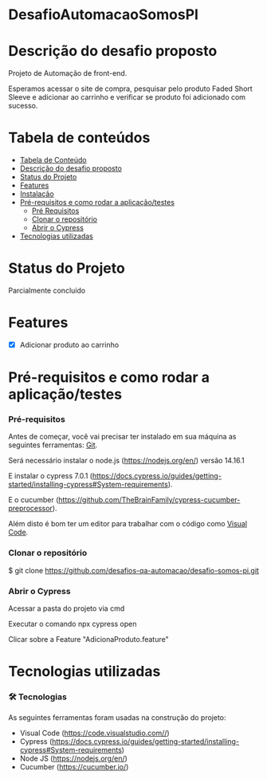 # DesafioAutomacaoSomosPI


# Descrição do desafio proposto

Projeto de Automação de front-end.

Esperamos acessar o site de compra, pesquisar pelo produto Faded Short Sleeve e adicionar ao carrinho e verificar se produto foi adicionado com sucesso.

Tabela de conteúdos
=================
<!--ts-->
   * [Tabela de Conteúdo](#tabela-de-conteudo)
   * [Descrição do desafio proposto](#Descrição-do-desafio-proposto)
   * [Status do Projeto](#Status-do-Projeto)
   * [Features](#Features)
   * [Instalação](#instalacao)
   * [Pré-requisitos e como rodar a aplicação/testes](#Pré-requisitos-e-como-rodar-a-aplicação/testes)
      * [Pré Requisitos](#pre-requisitos)
      * [Clonar o repositório](#Clonar-o-repositório)
      * [Abrir o Cypress](#Abrir-o-Cypress)
   * [Tecnologias utilizadas](#Tecnologias-utilizadas)
<!--te-->

# Status do Projeto

Parcialmente concluído

# Features

- [x] Adicionar produto ao carrinho

# Pré-requisitos e como rodar a aplicação/testes

### Pré-requisitos

Antes de começar, você vai precisar ter instalado em sua máquina as seguintes ferramentas:
[Git](https://git-scm.com). 

Será necessário instalar o node.js (https://nodejs.org/en/) versão 14.16.1

E instalar o cypress 7.0.1 (https://docs.cypress.io/guides/getting-started/installing-cypress#System-requirements).

E o cucumber (https://github.com/TheBrainFamily/cypress-cucumber-preprocessor).

Além disto é bom ter um editor para trabalhar com o código como [Visual Code](https://code.visualstudio.com//).


### Clonar o repositório
$ git clone <https://github.com/desafios-qa-automacao/desafio-somos-pi.git>

### Abrir o Cypress ###

Acessar a pasta do projeto via cmd

Executar o comando npx cypress open

Clicar sobre a Feature "AdicionaProduto.feature"

# Tecnologias utilizadas

### 🛠 Tecnologias

As seguintes ferramentas foram usadas na construção do projeto:

- Visual Code (https://code.visualstudio.com//)
- Cypress (https://docs.cypress.io/guides/getting-started/installing-cypress#System-requirements)
- Node JS (https://nodejs.org/en/)
- Cucumber (https://cucumber.io/)



